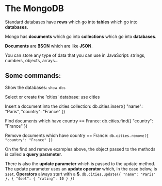 # The MongoDB

Standard databases have **rows** which go into **tables** which go into **databases**.

Mongo has **documents** which go into **collections** which go into **databases**.

**Documents** are **BSON** which are like **JSON**.

You can store any type of data that you can use in JavaScript: strings, numbers, objects, arrays...

## Some commands:

Show the databases: 
`show dbs`

Select or create the 'cities' database: 
    use cities

Insert a document into the cities collection:
    db.cities.insert({ "name": "Paris", "country": "France" })

Find documents which have country == France:
    db.cities.find({ "country": "France" })

Remove documents which have country == France:
`db.cities.remove({ "country": "France" })`

On the find and remove examples above, the object passed to the methods
is called a **query parameter**.

There is also the **update parameter** which is passed to the update method.
The update parameter uses an **update operator** which, in the case below, is ``$set``.
**Operators** always start with a **$**.
`db.cities.update({ "name": "Paris" }, { "$set": { "rating": 10 } })`
